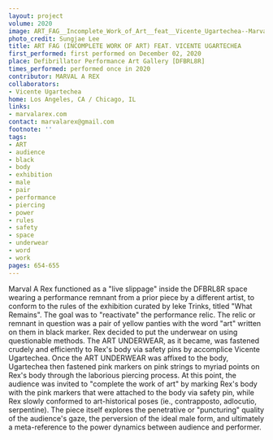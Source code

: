 ```yaml
---
layout: project
volume: 2020
image: ART_FAG__Incomplete_Work_of_Art__feat__Vicente_Ugartechea--Marval_A_Rex.jpg
photo_credit: Sungjae Lee
title: ART FAG (INCOMPLETE WORK OF ART) FEAT. VICENTE UGARTECHEA
first_performed: first performed on December 02, 2020
place: Defibrillator Performance Art Gallery [DFBRL8R]
times_performed: performed once in 2020
contributor: MARVAL A REX
collaborators:
- Vicente Ugartechea
home: Los Angeles, CA / Chicago, IL
links:
- marvalarex.com
contact: marvalarex@gmail.com
footnote: ''
tags:
- ART
- audience
- black
- body
- exhibition
- male
- pair
- performance
- piercing
- power
- rules
- safety
- space
- underwear
- word
- work
pages: 654-655
---
```



Marval A Rex functioned as a "live slippage" inside the DFBRL8R space wearing a performance remnant from a prior piece by a different artist, to conform to the rules of the exhibition curated by Ieke Trinks, titled "What Remains". The goal was to "reactivate" the performance relic. The relic or remnant in question was a pair of yellow panties with the word "art" written on them in black marker. Rex decided to put the underwear on using questionable methods. The ART UNDERWEAR, as it became, was fastened crudely and efficiently to Rex's body via safety pins by accomplice Vicente Ugartechea. Once the ART UNDERWEAR was affixed to the body, Ugartechea then fastened pink markers on pink strings to myriad points on Rex's body through the laborious piercing process. At this point, the audience was invited to "complete the work of art" by marking Rex's body with the pink markers that were attached to the body via safety pin, while Rex slowly conformed to art-historical poses (ie., contrapposto, adlocutio, serpentine). The piece itself explores the penetrative or "puncturing" quality of the audience's gaze, the perversion of the ideal male form, and ultimately a meta-reference to the power dynamics between audience and performer.
